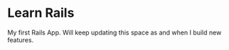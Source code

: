 Learn Rails
===========

My first Rails App. Will keep updating this space as and when I build new features.